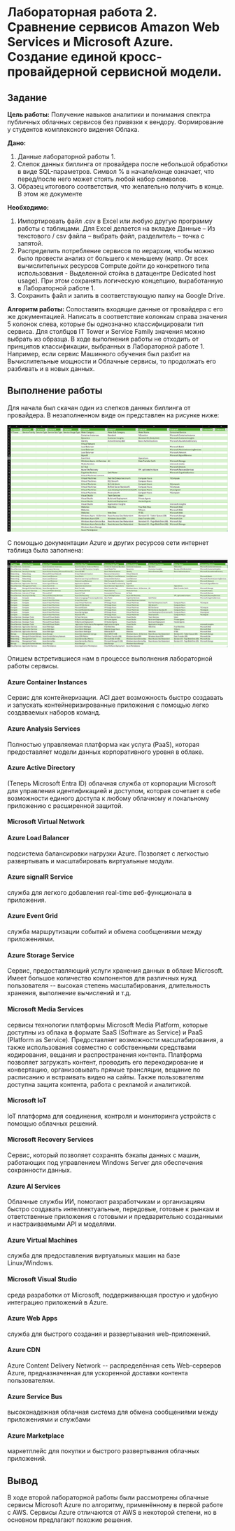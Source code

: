 # Лабораторная работа 2. Сравнение сервисов Amazon Web Services и Microsoft Azure. Создание единой кросс-провайдерной сервисной модели.

## Задание

**Цель работы:** Получение навыков аналитики и понимания спектра публичных облачных сервисов без привязки к вендору. Формирование у студентов комплексного видения Облака. 

**Дано:**
1. Данные лабораторной работы 1.
2. Слепок данных биллинга от провайдера после небольшой обработки в виде SQL-параметров. Символ % в начале/конце означает, что перед/после него может стоять любой набор символов.
3. Образец итогового соответствия, что желательно получить в конце. В этом же документе

**Необходимо:**
1. Импортировать файл .csv в Excel или любую другую программу работы с таблицами. Для Excel делается на вкладке Данные – Из текстового / csv файла – выбрать файл, разделитель – точка с запятой.
2. Распределить потребление сервисов по иерархии, чтобы можно было провести анализ от большего к меньшему (напр. От всех вычислительных ресурсов Compute дойти до конкретного типа использования - Выделенной стойка в датацентре Dedicated host usage). При этом сохранять логическую концепцию, выработанную в Лабораторной работе 1.
3. Сохранить файл и залить в соответствующую папку на Google Drive.

**Алгоритм работы:** Сопоставить входящие данные от провайдера с его же документацией. Написать в соответствие колонкам справа значения 5 колонок слева, которые бы однозначно классифицировали тип сервиса. Для столбцов IT Tower и Service Family значения можно выбрать из образца. В ходе выполнения работы не отходить от принципов классификации, выбранных в Лабораторной работе 1. Например, если сервис Машинного обучения был разбит на Вычислительные мощности и Облачные сервисы, то продолжать его разбивать и в новых данных.

## Выполнение работы

Для начала был скачан один из слепков данных биллинга от провайдера. В незаполненном виде он представлен на рисунке ниже:

![empty azure table](azure1.png)

С помощью документации Azure и других ресурсов сети интернет таблица была заполнена: 

![full azure table](azure2.png)

Опишем встретившиеся нам в процессе выполнения лабораторной работы сервисы. 

#### Azure Container Instances
Сервис для контейнеризации. ACI дает возможность быстро создавать и запускать контейнеризированные приложения с помощью легко создаваемых наборов команд. 

#### Azure Analysis Services 

Полностью управляемая платформа как услуга (PaaS), которая предоставляет модели данных корпоративного уровня в облаке.

#### Azure Active Directory

(Теперь Microsoft Entra ID) облачная служба от корпорации Microsoft для управления идентификацией и доступом, которая сочетает в себе возможности единого доступа к любому облачному и локальному приложению с расширенной защитой. 
#### Microsoft Virtual Network

#### Azure Load Balancer

подсистема балансировки нагрузки Azure. Позволяет с легкостью развертывать и масштабировать виртуальные модули.

#### Azure signalR Service

служба для легкого добавления real-time веб-функционала в приложения. 

#### Azure Event Grid

служба маршрутизации событий и обмена сообщениями между приложениями. 

#### Azure Storage Service 

Сервис, предоставляющий услуги хранения данных в облаке Microsoft. Имеет большое количество компонентов для различных нужд пользователя -- высокая степень масштабирования, длительность хранения, выполнение вычислений и т.д. 

#### Microsoft Media Services 

сервисы технологии платформы Microsoft Media Platform, которые доступны из облака в формате SaaS (Software as Service) и PaaS (Platform as Service). Предоставляет возможности масштабирования, а также использования совместно с собственными средствами кодирования, вещания и распространения контента. Платформа позволяет загружать контент, проводить его перекодирование и конвертацию, организовывать прямые трансляции, вещание по расписанию и встраивать видео на сайты. Также пользователям доступна защита контента, работа с рекламой и аналитикой.

#### Microsoft IoT

IoT платформа для соединения, контроля и мониторинга устройств с помощью облачных решений. 

#### Microsoft Recovery Services

Сервис, который позволяет сохранять бэкапы данных с машин, работающих под управлением Windows Server для обеспечения сохранности данных.

#### Azure AI Services

Облачные службы ИИ, помогают разработчикам и организациям быстро создавать интеллектуальные, передовые, готовые к рынкам и ответственные приложения с готовыми и предварительно созданными и настраиваемыми API и моделями.

#### Azure Virtual Machines

служба для предоставления виртуальных машин на базе Linux/Windows. 

#### Microsoft Visual Studio

среда разработки от Microsoft, поддерживающая простую и удобную интеграцию приложений в Azure. 

#### Azure Web Apps 

служба для быстрого создания и развертывания web-приложений. 

#### Azure CDN

Azure Content Delivery Network -- распределённая сеть Web-серверов Azure, предназначенная для ускоренной доставки контента пользователям. 

#### Azure Service Bus

высоконадежная облачная система для обмена сообщениями между приложениями и службами

#### Azure Marketplace

маркетплейс для покупки и быстрого развертывания облачных приложений. 

## Вывод

В ходе второй лабораторной работы были рассмотрены облачные сервисы Microsoft Azure по алгоритму, применённому в первой работе с AWS. Сервисы Azure отличаются от AWS в некоторой степени, но в основном предлагают похожие решения. 



